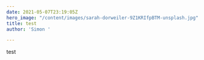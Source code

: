 ```yaml
---
date: 2021-05-07T23:19:05Z
hero_image: "/content/images/sarah-dorweiler-9Z1KRIfpBTM-unsplash.jpg"
title: test
author: 'Simon '

---
```

test 